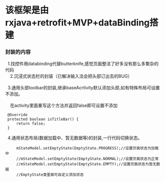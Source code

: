 # 该框架是由rxjava+retrofit+MVP+dataBinding搭建

### 封装的内容
   1.找控件用databinding代替butterknife,感觉页面整洁了好多没有那么多繁杂的代码<br>  
   2.沉浸式状态栏的封装（已解决输入法会把头部订出去的BUG）<br>  
   3.通用头部toolbar的封装,继承baseAcrtivity默认添加头部,如有特殊布局可设置不添加。<br>  
     在activity里面重写这个方法并返回false即可设置不添加<br>  
   ```
    @Override
    protected boolean isTitleBar() {
        return false;
    }
   ```
   
   4.通用状态布局(数据加载中、暂无数据等)的封装,一行代码切换状态。
   ```
        mStateModel.setEmptyState(EmptyState.PROGRESS);//设置页面状态为加载中
        //mStateModel.setEmptyState(EmptyState.NORMAL);//设置页面状态为正常
        //mStateModel.setEmptyState(EmptyState.EMPTY);//设置页面状态为暂无数据
        //EmptyState类里面可自定义添加状态
   ```
   

